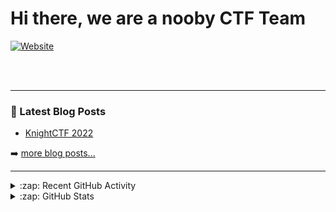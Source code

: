 # Hi there, we are a nooby CTF Team

[![Website](https://img.shields.io/website?label=codeSTACKr.com&style=for-the-badge&url=https%3A%2F%2Fcodestackr.com)](https://blog.escape-ctf.com)


<br />
<br />

---

### 📕 Latest Blog Posts

<!-- BLOG-POST-LIST:START -->
- [KnightCTF 2022](https://escape-ctf.github.io/2020/01/31/KnightCTF-Find-the-camera.html)
<!-- BLOG-POST-LIST:END -->

➡️ [more blog posts...](https://blog.escape-ctf.com)

---

<details>
  <summary>:zap: Recent GitHub Activity</summary>
  
<!--START_SECTION:activity-->
<!--END_SECTION:activity-->

</details>

<details>
  <summary>:zap: GitHub Stats</summary>

</details>
